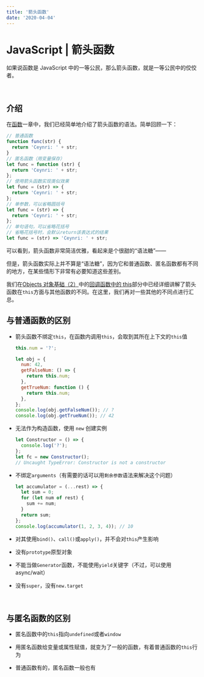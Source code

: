 ```yaml
---
title: '箭头函数'
date: '2020-04-04'
---
```


# JavaScript | 箭头函数

如果说函数是 JavaScript 中的一等公民，那么箭头函数，就是一等公民中的佼佼者。

<br>

## 介绍

在[函数](../function.md)一章中，我们已经简单地介绍了箭头函数的语法。简单回顾一下：

```js
// 普通函数
function func(str) {
  return 'Ceynri: ' + str;
}
// 匿名函数（用变量保存）
let func = function (str) {
  return 'Ceynri: ' + str;
};
// 使用箭头函数实现类似效果
let func = (str) => {
  return 'Ceynri: ' + str;
};
// 单参数，可以省略圆括号
let func = (str) => {
  return 'Ceynri: ' + str;
};
// 单句语句，可以省略花括号
// 省略花括号时，会默认return该表达式的结果
let func = (str) => 'Ceynri: ' + str;
```

可以看到，箭头函数非常简洁优雅，看起来是个很甜的“语法糖”——

但是，箭头函数实际上并不算是“语法糖”，因为它和普通函数、匿名函数都有不同的地方，在某些情形下非常有必要知道这些差别。

我们在[Objects 对象基础（2）](../objects-2.md)中的[回调函数中的 this](../objects-2.md#回调函数中的-this)部分中已经详细讲解了箭头函数在`this`方面与其他函数的不同。在这里，我们再对一些其他的不同点进行汇总。

## 与普通函数的区别

- 箭头函数不绑定`this`，在函数内调用`this`，会取到其所在上下文的`this`值

  ```js
  this.num = '?';

  let obj = {
    num: 42,
    getFalseNum: () => {
      return this.num;
    },
    getTrueNum: function () {
      return this.num;
    },
  };
  console.log(obj.getFalseNum()); // ?
  console.log(obj.getTrueNum()); // 42
  ```

- 无法作为构造函数，使用 `new` 创建实例

  ```js
  let Constructor = () => {
    console.log('?');
  };
  let fc = new Constructor();
  // Uncaught TypeError: Constructor is not a constructor
  ```

- 不绑定`arguments`（有需要的话可以用`剩余参数`语法来解决这个问题）

  ```js
  let accumulator = (...rest) => {
    let sum = 0;
    for (let num of rest) {
      sum += num;
    }
    return sum;
  };
  console.log(accumulator(1, 2, 3, 4)); // 10
  ```

- 对其使用`bind()`、`call()`或`apply()`，并不会对`this`产生影响

- 没有`prototype`原型对象

- 不能当做`Generator`函数，不能使用`yield`关键字（不过，可以使用 async/wait）

- 没有`super`，没有`new.target`

<br>

## 与匿名函数的区别

- 匿名函数中的`this`指向`undefined`或者`window`

- 用匿名函数给变量或属性赋值，就变为了一般的函数，有着普通函数的`this`行为

- 普通函数有的，匿名函数一般也有

<br>
